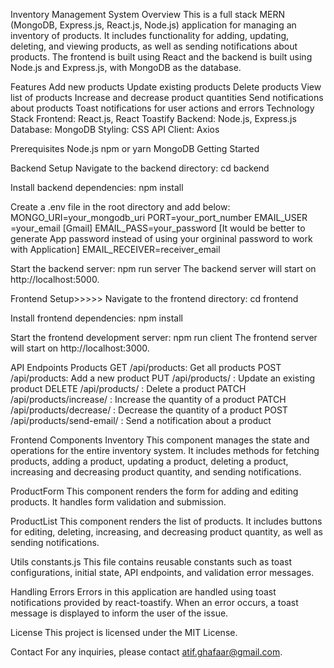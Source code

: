 Inventory Management System
Overview
This is a full stack MERN (MongoDB, Express.js, React.js, Node.js) application for managing an inventory of products. It includes functionality for adding, updating, deleting, and viewing products, as well as sending notifications about products. The frontend is built using React and the backend is built using Node.js and Express.js, with MongoDB as the database.

Features
Add new products
Update existing products
Delete products
View list of products
Increase and decrease product quantities
Send notifications about products
Toast notifications for user actions and errors
Technology Stack
Frontend: React.js, React Toastify
Backend: Node.js, Express.js
Database: MongoDB
Styling: CSS
API Client: Axios

Prerequisites
Node.js
npm or yarn
MongoDB
Getting Started

Backend Setup
Navigate to the backend directory:
cd backend

Install backend dependencies:
npm install

Create a .env file in the root directory and add below:
MONGO_URI=your_mongodb_uri
PORT=your_port_number
EMAIL_USER =your_email [Gmail]
EMAIL_PASS=your_password [It would be better to generate App password instead of using your orgininal password to work with Application]
EMAIL_RECEIVER=receiver_email

Start the backend server:
npm run server
The backend server will start on http://localhost:5000.


Frontend Setup>>>>>
Navigate to the frontend directory:
cd frontend

Install frontend dependencies:
npm install

Start the frontend development server:
npm run client
The frontend server will start on http://localhost:3000.


API Endpoints
Products
GET /api/products: Get all products
POST /api/products: Add a new product
PUT /api/products/
: Update an existing product
DELETE /api/products/
: Delete a product
PATCH /api/products/increase/
: Increase the quantity of a product
PATCH /api/products/decrease/
: Decrease the quantity of a product
POST /api/products/send-email/
: Send a notification about a product 


Frontend Components
Inventory
This component manages the state and operations for the entire inventory system. It includes methods for fetching products, adding a product, updating a product, deleting a product, increasing and decreasing product quantity, and sending notifications.

ProductForm
This component renders the form for adding and editing products. It handles form validation and submission.

ProductList
This component renders the list of products. It includes buttons for editing, deleting, increasing, and decreasing product quantity, as well as sending notifications.

Utils
constants.js
This file contains reusable constants such as toast configurations, initial state, API endpoints, and validation error messages.

Handling Errors
Errors in this application are handled using toast notifications provided by react-toastify. When an error occurs, a toast message is displayed to inform the user of the issue.

License
This project is licensed under the MIT License.

Contact
For any inquiries, please contact atif.ghafaar@gmail.com. 